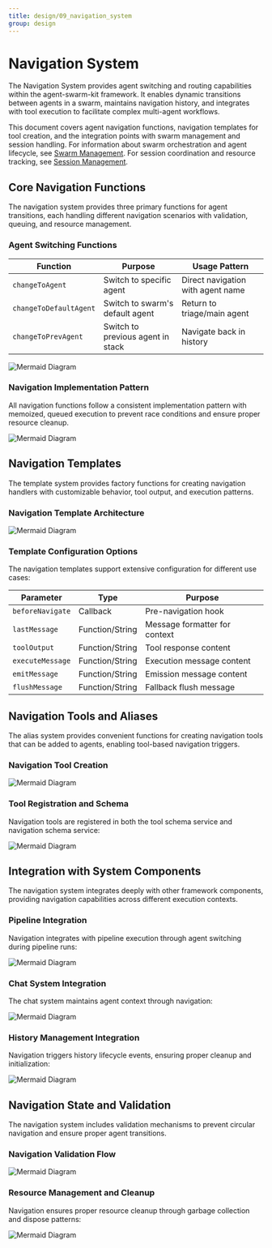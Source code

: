 ```yaml
---
title: design/09_navigation_system
group: design
---
```


# Navigation System

The Navigation System provides agent switching and routing capabilities within the agent-swarm-kit framework. It enables dynamic transitions between agents in a swarm, maintains navigation history, and integrates with tool execution to facilitate complex multi-agent workflows.

This document covers agent navigation functions, navigation templates for tool creation, and the integration points with swarm management and session handling. For information about swarm orchestration and agent lifecycle, see [Swarm Management](#2.2). For session coordination and resource tracking, see [Session Management](#2.3).

## Core Navigation Functions

The navigation system provides three primary functions for agent transitions, each handling different navigation scenarios with validation, queuing, and resource management.

### Agent Switching Functions

| Function | Purpose | Usage Pattern |
|----------|---------|---------------|
| `changeToAgent` | Switch to specific agent | Direct navigation with agent name |
| `changeToDefaultAgent` | Switch to swarm's default agent | Return to triage/main agent |
| `changeToPrevAgent` | Switch to previous agent in stack | Navigate back in history |

![Mermaid Diagram](./diagrams\9_Navigation_System_0.svg)

### Navigation Implementation Pattern

All navigation functions follow a consistent implementation pattern with memoized, queued execution to prevent race conditions and ensure proper resource cleanup.

![Mermaid Diagram](./diagrams\9_Navigation_System_1.svg)

## Navigation Templates

The template system provides factory functions for creating navigation handlers with customizable behavior, tool output, and execution patterns.

### Navigation Template Architecture

![Mermaid Diagram](./diagrams\9_Navigation_System_2.svg)

### Template Configuration Options

The navigation templates support extensive configuration for different use cases:

| Parameter | Type | Purpose |
|-----------|------|---------|
| `beforeNavigate` | Callback | Pre-navigation hook |
| `lastMessage` | Function/String | Message formatter for context |
| `toolOutput` | Function/String | Tool response content |
| `executeMessage` | Function/String | Execution message content |
| `emitMessage` | Function/String | Emission message content |
| `flushMessage` | Function/String | Fallback flush message |

## Navigation Tools and Aliases

The alias system provides convenient functions for creating navigation tools that can be added to agents, enabling tool-based navigation triggers.

### Navigation Tool Creation

![Mermaid Diagram](./diagrams\9_Navigation_System_3.svg)

### Tool Registration and Schema

Navigation tools are registered in both the tool schema service and navigation schema service:

![Mermaid Diagram](./diagrams\9_Navigation_System_4.svg)

## Integration with System Components

The navigation system integrates deeply with other framework components, providing navigation capabilities across different execution contexts.

### Pipeline Integration

Navigation integrates with pipeline execution through agent switching during pipeline runs:

![Mermaid Diagram](./diagrams\9_Navigation_System_5.svg)

### Chat System Integration

The chat system maintains agent context through navigation:

![Mermaid Diagram](./diagrams\9_Navigation_System_6.svg)

### History Management Integration

Navigation triggers history lifecycle events, ensuring proper cleanup and initialization:

![Mermaid Diagram](./diagrams\9_Navigation_System_7.svg)

## Navigation State and Validation

The navigation system includes validation mechanisms to prevent circular navigation and ensure proper agent transitions.

### Navigation Validation Flow

![Mermaid Diagram](./diagrams\9_Navigation_System_8.svg)

### Resource Management and Cleanup

Navigation ensures proper resource cleanup through garbage collection and dispose patterns:

![Mermaid Diagram](./diagrams\9_Navigation_System_9.svg)
